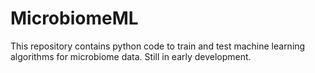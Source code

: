# MicrobiomeML
This repository contains python code to train and test machine learning algorithms for microbiome data. Still in early development.
